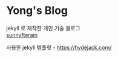 # Yong's Blog

jekyll 로 제작한 개인 기술 블로그  
[sunnyfterain](https://sunnyfterrain.github.io)  

사용한 jekyll 템플릿 - https://hydejack.com/